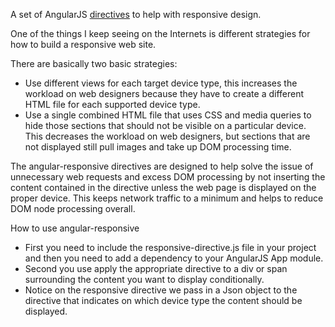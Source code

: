 A set of AngularJS <a class="x-grid-item"  href='/slidedeck/#1. Overview/2 Core-Concepts/5. Directives' target="_blank">directives</a> to help with responsive design.

One of the things I keep seeing on the Internets is different strategies for how to build a responsive web site.

There are basically two basic strategies:
* Use different views for each target device type, this increases the workload on web designers because they have to create a different HTML file for each supported device type.
* Use a single combined HTML file that uses CSS and media queries to hide those sections that should not be visible on a particular device. This decreases the workload on web designers, but sections that are not displayed still pull images and take up DOM processing time.

The angular-responsive directives are designed to help solve the issue of unnecessary web requests and excess DOM processing by not inserting the content contained in the directive unless the web page is displayed on the proper device. This keeps network traffic to a minimum and helps to reduce DOM node processing overall.

How to use angular-responsive
*	First you need to include the responsive-directive.js file in your project and then you need to add a dependency to your AngularJS App module.
*	Second you use apply the appropriate directive to a div or span surrounding the content you want to display conditionally.
*	Notice on the responsive directive we pass in a Json object to the directive that indicates on which device type the content should be displayed.
